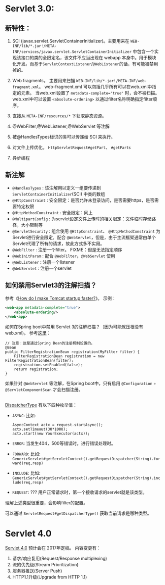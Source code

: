 
# Servlet 3.0:



## 新特性：

1. SCI (javax.servlet.ServletContainerInitializer)。主要用来在 `WEB-INF/lib/*.jar!/META-INF/services/javax.servlet.ServletContainerInitializer`
    中包含一个实现该接口的类的全限定名，该文件不应当出现在 webapp 本身中。用于模块化开发。而基于`ServletContextListener`/`@WebListener`的话，有可能被禁用掉的。

1. Web fragments。 主要用来扫描 `WEB-INF/lib/*.jar!/META-INF/web-fragment.xml`。
     web-fragment.xml 可以包括几乎所有可以在web.xml中指定的元素。
     当web.xml设置了 `metadata-complete="true"` 时，会不被扫描。
     web.xml中可以设置 `<absolute-ordering>` 以通过filter名称明确指定filter顺序。

1. 直接从 `META-INF/resources/*` 下获取静态资源。
1. @WebFilter,@WebListener,@WebServlet 等注解
1. 被@HandlesTypes标识的类可以传递给 SCI 来执行。
1. 对文件上传优化。 `HttpServletRequest#getPart`、 `#getParts`
1. 异步编程

## 新注解
* `@HandlesTypes` : 该注解用以定义一组要传递到 `ServletContainerInitializer`(SCI) 中类的数组
* `@HttpConstraint` : 安全限定：是否允许未登录访问，是否需要https，是否需要特定权限
* `@HttpMethodConstraint` : 安全限定：同上
* `@MultipartConfig` : 为servlet设定文件上传时的相关限定：文件临时存储路径，大小限制等
* `@ServletSecurity` : 组合使用 `@HttpConstraint`、 `@HttpMethodConstraint` 为Servlet进行安全限定，配合 `@WebServlet`，但是，由于主流框架通常由单个Servlet代理了所有的请求，故此方式多不实用。
* `@WebFilter` : 注册一个filter。 FIXME：但是无法指定顺序
* `@WebInitParam` : 配合 `@WebFilter`，`@WebServlet` 使用
* `@WebListener` : 注册一个listener
* `@WebServlet` : 注册一个servlet

## 如何禁用Servlet3的注解扫描？
参考《[How do I make Tomcat startup faster?](https://wiki.apache.org/tomcat/HowTo/FasterStartUp)》。
示例：

```xml
<web-app metadata-complete="true">
    <absolute-ordering/>
</web-app>
```

如何在Spring boot中禁用 Servlet 3的注解扫描？（因为可能就压根没有web.xml)。
参考[这里](http://docs.spring.io/spring-boot/docs/1.4.1.RELEASE/reference/htmlsingle/#howto-disable-registration-of-a-servlet-or-filter)：

```
// 注意：这是通过Spring Bean的注册机制设置的。
@Bean
public FilterRegistrationBean registration(MyFilter filter) {
    FilterRegistrationBean registration = new FilterRegistrationBean(filter);
    registration.setEnabled(false);
    return registration;
}
```

如果针对 `@WebServlet` 等注解，在Spring boot中，只有启用 `@Configuration` + `@ServletComponentScan` 才会扫描注册。

## 
[DispatcherType](http://docs.oracle.com/javaee/6/api/javax/servlet/DispatcherType.html) 有以下四种枚举值：

* `ASYNC`: 比如:

    ```
    AsyncContext actx = request.startAsync();  
    actx.setTimeout(30*1000);  
    actx.start(new YourExecutor(actx));  
    ```

* `ERROR`:  当发生404，500等错误时，进行错误处理时。 
* `FORWARD`: 比如:  `GenericServlet#getServletContext().getRequestDispatcher(String).forward(req,resp)` 
* `INCLUDE`: 比如: `GenericServlet#getServletContext().getRequestDispatcher(String).include(req,resp)` 
* `REQUEST`: ??? 用户正常请求时，第一个接收请求的servlet就是该类型。

理解上述类型很重要，会影响filter的配置。

可以通过 `ServletRequest#getDispatcherType()` 获取当前请求是哪种类型。


# Servlet 4.0
[Servlet 4.0](https://jcp.org/en/jsr/detail?id=369) 预计会在 2017年定稿。 内容变更有：

1. 请求/响应复用(Request/Response multiplexing)
1. 流的优先级(Stream Prioritization)
1. 服务器推送(Server Push)
1. HTTP1.1升级(Upgrade from HTTP 1.1)
